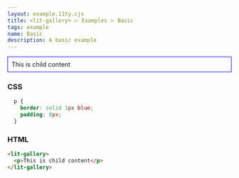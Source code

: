 ```yaml
---
layout: example.11ty.cjs
title: <lit-gallery> ⌲ Examples ⌲ Basic
tags: example
name: Basic
description: A basic example
---
```


<style>
  lit-gallery p {
    border: solid 1px blue;
    padding: 8px;
  }
</style>
<lit-gallery>
  <p>This is child content</p>
</lit-gallery>

<h3>CSS</h3>

```css
  p {
    border: solid 1px blue;
    padding: 8px;
  }
```

<h3>HTML</h3>

```html
<lit-gallery>
  <p>This is child content</p>
</lit-gallery>
```
